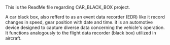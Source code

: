 This is the ReadMe file regarding CAR_BLACK_BOX project.

A car black box, also refferd to as an event data recorder (EDR)
like it record changes in speed, gear position with date and time.
it is an automotive device designed to capture diverse data concerning
the vehicle's operation. It functions analogously to the flight data
recorder (black box) utilized in aircraft.

